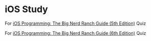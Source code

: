 # iOS Study

For [iOS Programming: The Big Nerd Ranch Guide \(5th Edition\)](https://www.amazon.com/iOS-Programming-Ranch-Guide-Guides/dp/0134390733/ref=sr_1_3?ie=UTF8&qid=1468378599&sr=8-3&keywords=aaron+hillegass) Quiz

For [iOS Programming: The Big Nerd Ranch Guide \(6th Edition\)](https://www.amazon.com/iOS-Programming-Ranch-Guide-Guides/dp/0134682335/ref=sr_1_4?s=books&ie=UTF8&qid=1489216884&sr=1-4&keywords=aaron+hillegass) Quiz

